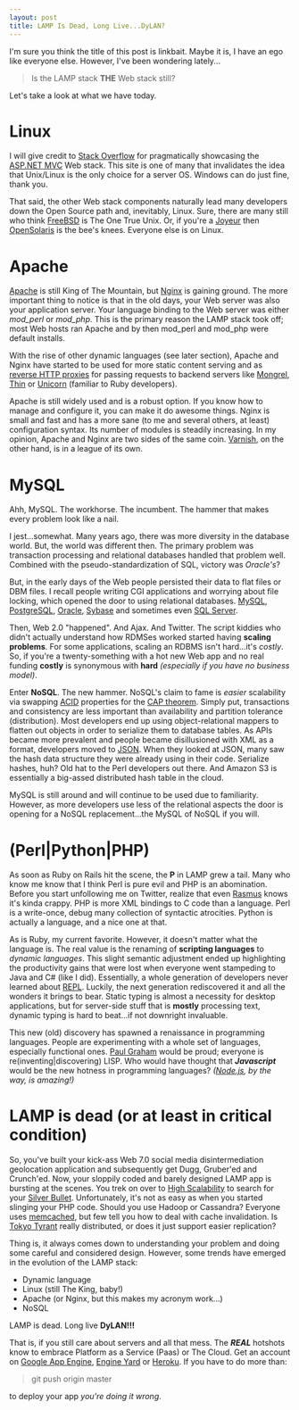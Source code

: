 ```yaml
---
layout: post
title: LAMP Is Dead, Long Live...DyLAN?
---
```


I'm sure you think the title of this post is linkbait. Maybe it is, I have an ego like everyone else. However, I've been wondering lately...

> Is the LAMP stack **THE** Web stack still?

Let's take a look at what we have today.

# Linux

I will give credit to [Stack Overflow](http://stackoverflow.com) for pragmatically showcasing the [ASP.NET MVC](http://asp.net/mvc) Web stack. This site is one of many that invalidates the idea that Unix/Linux is the only choice for a server OS. Windows can do just fine, thank you.

That said, the other Web stack components naturally lead many developers down the Open Source path and, inevitably, Linux. Sure, there are many still who think [FreeBSD](http://freebsd.org) is The One True Unix. Or, if you're a [Joyeur](http://joyent.com) then [OpenSolaris](http://hub.opensolaris.org/bin/view/Main/) is the bee's knees. Everyone else is on Linux.

# Apache

[Apache](http://httpd.apache.org/) is still King of The Mountain, but [Nginx](http://wiki.nginx.org/Main) is gaining ground. The more important thing to notice is that in the old days, your Web server was also your application server. Your language binding to the Web server was either *mod_perl* or *mod_php*. This is the primary reason the LAMP stack took off; most Web hosts ran Apache and by then mod_perl and mod_php were default installs.

With the rise of other dynamic languages (see later section), Apache and Nginx have started to be used for more static content serving and as [reverse HTTP proxies](http://httpd.apache.org/docs/2.0/mod/mod_proxy.html) for passing requests to backend servers like [Mongrel](http://github.com/fauna/mongrel), [Thin](http://code.macournoyer.com/thin/) or [Unicorn](http://unicorn.bogomips.org/) (familiar to Ruby developers).

Apache is still widely used and is a robust option. If you know how to manage and configure it, you can make it do awesome things. Nginx is small and fast and has a more sane (to me and several others, at least) configuration syntax. Its number of modules is steadily increasing. In my opinion, Apache and Nginx are two sides of the same coin. [Varnish](http://varnish-cache.org/), on the other hand, is in a league of its own.

# MySQL

Ahh, MySQL. The workhorse. The incumbent. The hammer that makes every problem look like a nail.

I jest...somewhat. Many years ago, there was more diversity in the database world. But, the world was different then. The primary problem was transaction processing and relational databases handled that problem well. Combined with the pseudo-standardization of SQL, victory was *Oracle's*? 

But, in the early days of the Web people persisted their data to flat files or DBM files. I recall people writing CGI applications and worrying about file locking, which opened the door to using relational databases. [MySQL](http://www.mysql.com/), [PostgreSQL](http://www.postgresql.org/), [Oracle](http://www.oracle.com/), [Sybase](http://www.sybase.com/) and sometimes even [SQL Server](http://www.microsoft.com/sqlserver/).

Then, Web 2.0 "happened". And Ajax. And Twitter. The script kiddies who didn't actually understand how RDMSes worked started having **scaling problems**. For some applications, scaling an RDBMS isn't hard...it's *costly*. So, if you're a twenty-something with a hot new Web app and no real funding **costly** is synonymous with **hard** *(especially if you have no business model)*.

Enter **NoSQL**. The new hammer. NoSQL's claim to fame is *easier* scalability via swapping [ACID](http://en.wikipedia.org/wiki/ACID) properties for the [CAP theorem](http://en.wikipedia.org/wiki/CAP_theorem). Simply put, transactions and consistency are less important than availability and partition tolerance (distribution). Most developers end up using object-relational mappers to flatten out objects in order to serialize them to database tables. As APIs became more prevalent and people became disillusioned with XML as a format, developers moved to [JSON](http://www.json.org/). When they looked at JSON, many saw the hash data structure they were already using in their code. Serialize hashes, huh? Old hat to the Perl developers out there. And Amazon S3 is essentially a big-assed distributed hash table in the cloud. 

MySQL is still around and will continue to be used due to familiarity. However, as more developers use less of the relational aspects the door is opening for a NoSQL replacement...the MySQL of NoSQL if you will.

# (Perl|Python|PHP)

As soon as Ruby on Rails hit the scene, the **P** in LAMP grew a tail. Many who know me know that I think Perl is pure evil and PHP is an abomination. Before you start unfollowing me on Twitter, realize that even [Rasmus](http://lerdorf.com/bio.php) knows it's kinda crappy. PHP is more XML bindings to C code than a language. Perl is a write-once, debug many collection of syntactic atrocities. Python is actually a language, and a nice one at that.

As is Ruby, my current favorite. However, it doesn't matter what the language is. The real value is the renaming of **scripting languages** to *dynamic languages*. This slight semantic adjustment ended up highlighting the productivity gains that were lost when everyone went stampeding to Java and C# (like I did). Essentially, a whole generation of developers never learned about [REPL](http://en.wikipedia.org/wiki/Read-eval-print_loop). Luckily, the next generation rediscovered it and all the wonders it brings to bear. Static typing is almost a necessity for desktop applications, but for server-side stuff that is **mostly** processing text, dynamic typing is hard to beat...if not downright invaluable.

This new (old) discovery has spawned a renaissance in programming languages. People are experimenting with a whole set of languages, especially functional ones. [Paul Graham](http://www.paulgraham.com/icad.html) would be proud; everyone is re(inventing|discovering) LISP. Who would have thought that ***Javascript*** would be the new hotness in programming languages? *([Node.js](http://nodejs.org/), by the way, is amazing!)*  

# LAMP is dead (or at least in critical condition)

So, you've built your kick-ass Web 7.0 social media disintermediation geolocation application and subsequently get Dugg, Gruber'ed and Crunch'ed. Now, your sloppily coded and barely designed LAMP app is bursting at the scenes. You trek on over to [High Scalability](http://highscalability.com/) to search for your [Silver Bullet](http://www.virtualschool.edu/mon/SoftwareEngineering/BrooksNoSilverBullet.html). Unfortunately, it's not as easy as when you started slinging your PHP code. Should you use Hadoop or Cassandra? Everyone uses [memcached](http://memcached.org/), but few tell you how to deal with cache invalidation. Is [Tokyo Tyrant](http://1978th.net/tokyotyrant/) really distributed, or does it just support easier replication?

Thing is, it always comes down to understanding your problem and doing some careful and considered design. However, some trends have emerged in the evolution of the LAMP stack:

* Dynamic language
* Linux (still The King, baby!)
* Apache (or Nginx, but this makes my acronym work...)
* NoSQL

LAMP is dead. Long live **DyLAN!!!**

That is, if you still care about servers and all that mess. The ***REAL*** hotshots know to embrace Platform as a Service (Paas) or The Cloud. Get an account on [Google App Engine](http://code.google.com/appengine/), [Engine Yard](http://www.engineyard.com/) or [Heroku](http://heroku.com/). If you have to do more than:

> git push origin master

to deploy your app *you're doing it wrong*. 